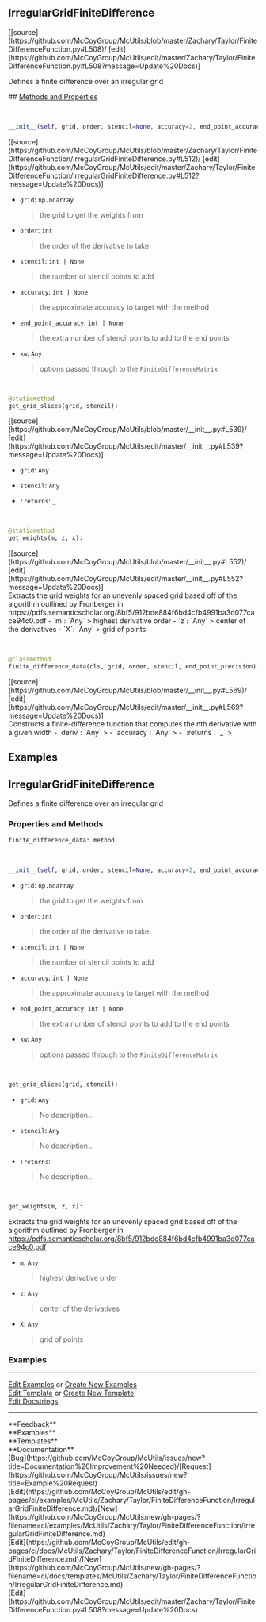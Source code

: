 ## <a id="McUtils.Zachary.Taylor.FiniteDifferenceFunction.IrregularGridFiniteDifference">IrregularGridFiniteDifference</a> 

<div class="docs-source-link" markdown="1">
[[source](https://github.com/McCoyGroup/McUtils/blob/master/Zachary/Taylor/FiniteDifferenceFunction.py#L508)/
[edit](https://github.com/McCoyGroup/McUtils/edit/master/Zachary/Taylor/FiniteDifferenceFunction.py#L508?message=Update%20Docs)]
</div>

Defines a finite difference over an irregular grid







<div class="collapsible-section">
 <div class="collapsible-section collapsible-section-header" markdown="1">
## <a class="collapse-link" data-toggle="collapse" href="#methods" markdown="1"> Methods and Properties</a> <a class="float-right" data-toggle="collapse" href="#methods"><i class="fa fa-chevron-down"></i></a>
 </div>
 <div class="collapsible-section collapsible-section-body collapse " id="methods" markdown="1">
 
<a id="McUtils.Zachary.Taylor.FiniteDifferenceFunction.IrregularGridFiniteDifference.__init__" class="docs-object-method">&nbsp;</a> 
```python
__init__(self, grid, order, stencil=None, accuracy=2, end_point_accuracy=2, **kw): 
```
<div class="docs-source-link" markdown="1">
[[source](https://github.com/McCoyGroup/McUtils/blob/master/Zachary/Taylor/FiniteDifferenceFunction/IrregularGridFiniteDifference.py#L512)/
[edit](https://github.com/McCoyGroup/McUtils/edit/master/Zachary/Taylor/FiniteDifferenceFunction/IrregularGridFiniteDifference.py#L512?message=Update%20Docs)]
</div>

  - `grid`: `np.ndarray`
    > the grid to get the weights from
  - `order`: `int`
    > the order of the derivative to take
  - `stencil`: `int | None`
    > the number of stencil points to add
  - `accuracy`: `int | None`
    > the approximate accuracy to target with the method
  - `end_point_accuracy`: `int | None`
    > the extra number of stencil points to add to the end points
  - `kw`: `Any`
    > options passed through to the `FiniteDifferenceMatrix`


<a id="McUtils.Zachary.Taylor.FiniteDifferenceFunction.IrregularGridFiniteDifference.get_grid_slices" class="docs-object-method">&nbsp;</a> 
```python
@staticmethod
get_grid_slices(grid, stencil): 
```
<div class="docs-source-link" markdown="1">
[[source](https://github.com/McCoyGroup/McUtils/blob/master/__init__.py#L539)/
[edit](https://github.com/McCoyGroup/McUtils/edit/master/__init__.py#L539?message=Update%20Docs)]
</div>

  - `grid`: `Any`
    > 
  - `stencil`: `Any`
    > 
  - `:returns`: `_`
    >


<a id="McUtils.Zachary.Taylor.FiniteDifferenceFunction.IrregularGridFiniteDifference.get_weights" class="docs-object-method">&nbsp;</a> 
```python
@staticmethod
get_weights(m, z, x): 
```
<div class="docs-source-link" markdown="1">
[[source](https://github.com/McCoyGroup/McUtils/blob/master/__init__.py#L552)/
[edit](https://github.com/McCoyGroup/McUtils/edit/master/__init__.py#L552?message=Update%20Docs)]
</div>
Extracts the grid weights for an unevenly spaced grid based off of the algorithm outlined by
Fronberger in https://pdfs.semanticscholar.org/8bf5/912bde884f6bd4cfb4991ba3d077cace94c0.pdf
  - `m`: `Any`
    > highest derivative order
  - `z`: `Any`
    > center of the derivatives
  - `X`: `Any`
    > grid of points


<a id="McUtils.Zachary.Taylor.FiniteDifferenceFunction.IrregularGridFiniteDifference.finite_difference_data" class="docs-object-method">&nbsp;</a> 
```python
@classmethod
finite_difference_data(cls, grid, order, stencil, end_point_precision): 
```
<div class="docs-source-link" markdown="1">
[[source](https://github.com/McCoyGroup/McUtils/blob/master/__init__.py#L569)/
[edit](https://github.com/McCoyGroup/McUtils/edit/master/__init__.py#L569?message=Update%20Docs)]
</div>
Constructs a finite-difference function that computes the nth derivative with a given width
  - `deriv`: `Any`
    > 
  - `accuracy`: `Any`
    > 
  - `:returns`: `_`
    >
 </div>
</div>




## Examples
## <a id="McUtils.Zachary.Taylor.FiniteDifferenceFunction.IrregularGridFiniteDifference">IrregularGridFiniteDifference</a>
Defines a finite difference over an irregular grid

### Properties and Methods
```python
finite_difference_data: method
```
<a id="McUtils.Zachary.Taylor.FiniteDifferenceFunction.IrregularGridFiniteDifference.__init__" class="docs-object-method">&nbsp;</a>
```python
__init__(self, grid, order, stencil=None, accuracy=2, end_point_accuracy=2, **kw): 
```

- `grid`: `np.ndarray`
    >the grid to get the weights from
- `order`: `int`
    >the order of the derivative to take
- `stencil`: `int | None`
    >the number of stencil points to add
- `accuracy`: `int | None`
    >the approximate accuracy to target with the method
- `end_point_accuracy`: `int | None`
    >the extra number of stencil points to add to the end points
- `kw`: `Any`
    >options passed through to the `FiniteDifferenceMatrix`

<a id="McUtils.Zachary.Taylor.FiniteDifferenceFunction.IrregularGridFiniteDifference.get_grid_slices" class="docs-object-method">&nbsp;</a>
```python
get_grid_slices(grid, stencil): 
```

- `grid`: `Any`
    >No description...
- `stencil`: `Any`
    >No description...
- `:returns`: `_`
    >No description...

<a id="McUtils.Zachary.Taylor.FiniteDifferenceFunction.IrregularGridFiniteDifference.get_weights" class="docs-object-method">&nbsp;</a>
```python
get_weights(m, z, x): 
```
Extracts the grid weights for an unevenly spaced grid based off of the algorithm outlined by
        Fronberger in https://pdfs.semanticscholar.org/8bf5/912bde884f6bd4cfb4991ba3d077cace94c0.pdf
- `m`: `Any`
    >highest derivative order
- `z`: `Any`
    >center of the derivatives
- `X`: `Any`
    >grid of points

### Examples


___

[Edit Examples](https://github.com/McCoyGroup/References/edit/gh-pages/Documentation/examples/McUtils/Zachary/Taylor/FiniteDifferenceFunction/IrregularGridFiniteDifference.md) or 
[Create New Examples](https://github.com/McCoyGroup/References/new/gh-pages/?filename=Documentation/examples/McUtils/Zachary/Taylor/FiniteDifferenceFunction/IrregularGridFiniteDifference.md) <br/>
[Edit Template](https://github.com/McCoyGroup/References/edit/gh-pages/Documentation/templates/McUtils/Zachary/Taylor/FiniteDifferenceFunction/IrregularGridFiniteDifference.md) or 
[Create New Template](https://github.com/McCoyGroup/References/new/gh-pages/?filename=Documentation/templates/McUtils/Zachary/Taylor/FiniteDifferenceFunction/IrregularGridFiniteDifference.md) <br/>
[Edit Docstrings](https://github.com/McCoyGroup/McUtils/edit/master/Zachary/Taylor/FiniteDifferenceFunction.py?message=Update%20Docs)






---


<div markdown="1" class="text-secondary">
<div class="container">
  <div class="row">
   <div class="col" markdown="1">
**Feedback**   
</div>
   <div class="col" markdown="1">
**Examples**   
</div>
   <div class="col" markdown="1">
**Templates**   
</div>
   <div class="col" markdown="1">
**Documentation**   
</div>
   <div class="col" markdown="1">
   
</div>
   <div class="col" markdown="1">
   
</div>
   <div class="col" markdown="1">
   
</div>
</div>
  <div class="row">
   <div class="col" markdown="1">
[Bug](https://github.com/McCoyGroup/McUtils/issues/new?title=Documentation%20Improvement%20Needed)/[Request](https://github.com/McCoyGroup/McUtils/issues/new?title=Example%20Request)   
</div>
   <div class="col" markdown="1">
[Edit](https://github.com/McCoyGroup/McUtils/edit/gh-pages/ci/examples/McUtils/Zachary/Taylor/FiniteDifferenceFunction/IrregularGridFiniteDifference.md)/[New](https://github.com/McCoyGroup/McUtils/new/gh-pages/?filename=ci/examples/McUtils/Zachary/Taylor/FiniteDifferenceFunction/IrregularGridFiniteDifference.md)   
</div>
   <div class="col" markdown="1">
[Edit](https://github.com/McCoyGroup/McUtils/edit/gh-pages/ci/docs/McUtils/Zachary/Taylor/FiniteDifferenceFunction/IrregularGridFiniteDifference.md)/[New](https://github.com/McCoyGroup/McUtils/new/gh-pages/?filename=ci/docs/templates/McUtils/Zachary/Taylor/FiniteDifferenceFunction/IrregularGridFiniteDifference.md)   
</div>
   <div class="col" markdown="1">
[Edit](https://github.com/McCoyGroup/McUtils/edit/master/Zachary/Taylor/FiniteDifferenceFunction.py#L508?message=Update%20Docs)   
</div>
   <div class="col" markdown="1">
   
</div>
   <div class="col" markdown="1">
   
</div>
   <div class="col" markdown="1">
   
</div>
</div>
</div>
</div>
